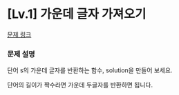 # [Lv.1] 가운데 글자 가져오기

[문제 링크](https://school.programmers.co.kr/learn/courses/30/lessons/12903) 

### 문제 설명

<p>단어 s의 가운데 글자를 반환하는 함수, solution을 만들어 보세요.</p>
<p>단어의 길이가 짝수라면 가운데 두글자를 반환하면 됩니다.</p>
